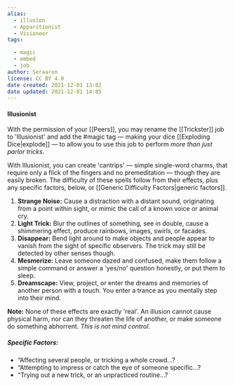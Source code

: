 ```yaml
---
alias:
  - illusion
  - Apparitionist
  - Visioneer
tags:

  - magic
  - embed
  - job
author: Seraaron
license: CC BY 4.0
date created: 2021-12-01 13:02
date updated: 2021-12-01 14:05
---
```


#### Illusionist

With the permission of your [[Peers]], you may rename the [[Trickster]] job to 'Illusionist' and add the #magic tag — making your dice [[Exploding Dice|explode]] — to allow you to use this job to perform _more than just parlor tricks_.

With Illusionist, you can create 'cantrips' — simple single-word charms, that require only a flick of the fingers and no premeditation — though they are easily broken. The difficulty of these spells follow from their effects, plus any specific factors, below, or [[Generic Difficulty Factors|generic factors]].

1. **Strange Noise:** Cause a distraction with a distant sound, originating from a point within sight, or mimic the call of a known voice or animal cry.
2. **Light Trick:** Blur the outlines of something, see in double, cause a shimmering effect, produce rainbows, images, swirls, or facades.
3. **Disappear:** Bend light around to make objects and people appear to vanish from the sight of specific observers. The trick may still be detected by other senses though.
4. **Mesmerize:** Leave someone dazed and confused, make them follow a simple command or answer a 'yes/no' question honestly, or put them to sleep.
5. **Dreamscape:** View, project, or enter the dreams and memories of another person with a touch. You enter a trance as you mentally step into their mind.

**Note:** None of these effects are exactly 'real'. An illusion cannot cause physical harm, nor can they threaten the life of another, or make someone do something abhorrent. _This is not mind control_.

##### Specific Factors:

- “Affecting several people, or tricking a whole crowd...?
- “Attempting to impress or catch the eye of someone specific...?
- “Trying out a new trick, or an unpracticed routine...?
